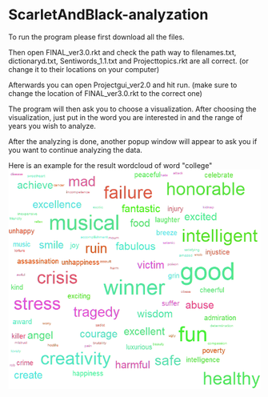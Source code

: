 # ScarletAndBlack-analyzation
To run the program please first download all the files. 

Then open FINAL_ver3.0.rkt and check the path way to filenames.txt, dictionaryd.txt, Sentiwords_1.1.txt and Projecttopics.rkt are all correct. (or change it to their locations on your computer)

Afterwards you can open Projectgui_ver2.0 and hit run. (make sure to change the location of FINAL_ver3.0.rkt to the  correct one)

The program will then ask you to choose a visualization. After choosing the visualization, just put in the word you are interested in and the range of years you wish to analyze. 

After the analyzing is done, another popup window will appear to ask you if you want to continue analyzing the data. 

Here is an example for the result wordcloud of word "college"
![example](https://github.com/PhilipMa2/ScarletAndBlack-analyzation/blob/main/example.png)
